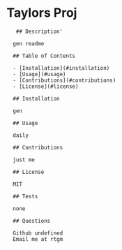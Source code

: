  # Taylors Proj

       ## Description'

      gen readme
    
      ## Table of Contents
      
      - [Installation](#installation)
      - [Usage](#usage)
      - [Contributions](#contributions)
      - [License](#license)
      
      ## Installation
      
      gen

      ## Usage
      
      daily
      
      ## Contributions
      
      just me
      
      ## License
      
      MIT
      
      ## Tests
      
      none

      ## Questions

      Github undefined
      Email me at rtgm

     